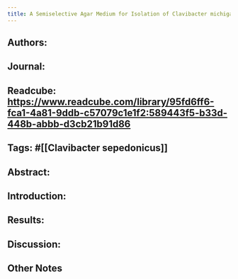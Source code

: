 ```yaml
---
title: A Semiselective Agar Medium for Isolation of Clavibacter michiganensis subsp. sepedonicus from Potato Tissue
---
```


## **Authors**:

## **Journal**:

## **Readcube**: https://www.readcube.com/library/95fd6ff6-fca1-4a81-9ddb-c57079c1e1f2:589443f5-b33d-448b-abbb-d3cb21b91d86

## **Tags**: #[[Clavibacter sepedonicus]]

## **Abstract**:

## **Introduction**:

## **Results**:

## **Discussion**:

## Other Notes
